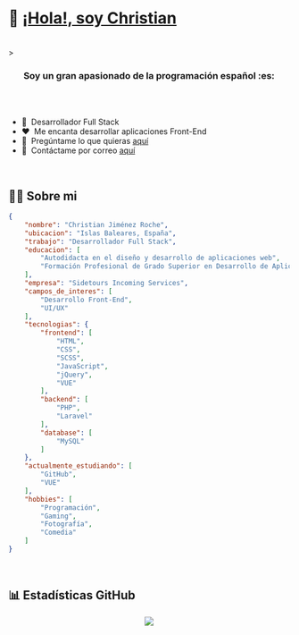 # :wave: [¡Hola!, soy Christian](https://github.com/Akeir18)
<br />
><h3 align="center"> Soy un gran apasionado de la programación español :es:</h3>

<br />
<br />

- :briefcase: &nbsp;Desarrollador Full Stack
- :heart: &nbsp;Me encanta desarrollar aplicaciones Front-End
- :speech_balloon: &nbsp;Pregúntame lo que quieras [aquí](https://github.com/Akeir18/Akeir18/issues)
- :incoming_envelope: &nbsp;Contáctame por correo [aquí](mailto:christianjimenezroche@gmail.com)

<br />

## :frowning_man:  Sobre mi
```json
{
	"nombre": "Christian Jiménez Roche", 
	"ubicacion": "Islas Baleares, España", 
	"trabajo": "Desarrollador Full Stack", 
	"educacion": [
		"Autodidacta en el diseño y desarrollo de aplicaciones web", 
		"Formación Profesional de Grado Superior en Desarrollo de Aplicaciones Web"
	],
	"empresa": "Sidetours Incoming Services", 
	"campos_de_interes": [
		"Desarrollo Front-End", 
		"UI/UX"
	], 
	"tecnologias": {
		"frontend": [
			"HTML", 
			"CSS", 
			"SCSS", 
			"JavaScript", 
			"jQuery", 
			"VUE"
		], 
		"backend": [
			"PHP", 
			"Laravel" 
		], 
		"database": [ 
			"MySQL" 
		] 
	}, 
	"actualmente_estudiando": [ 
		"GitHub", 
		"VUE" 
	], 
	"hobbies": [ 
		"Programación", 
		"Gaming", 
		"Fotografía", 
		"Comedia" 
	] 
}
```

<br /> 

## :bar_chart: Estadísticas GitHub
<div align="center"><a href="https://github.com/Akeir18"><img align="center" src="https://github-readme-stats.vercel.app/api/top-langs/?username=Akeir18&theme=onedark" /></a></div>
